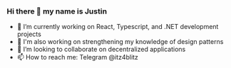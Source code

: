 ### Hi there 👋 my name is Justin

- 🔭 I’m currently working on React, Typescript, and .NET development projects
- 🌱 I'm also working on strengthening my knowledge of design patterns
- 👯 I’m looking to collaborate on decentralized applications
- 📫 How to reach me: Telegram @itz4blitz
